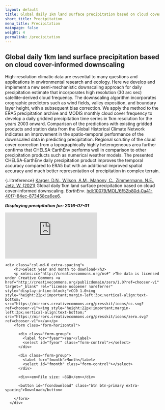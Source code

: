 ```yaml
---
layout: default
title: Global daily 1km land surface precipitation based on cloud cover-informed downscaling
short_title: Precipitation
menu_title: Precipitation
mainpage: false
weight: 4
permalink: /precipitation
---
```


<script type="application/ld+json">
{
  "@context" : "http://schema.org",
  "@type" : "Dataset",
  "name" : "Global daily 1km land surface precipitation based on cloud cover-informed downscaling",
  "description" : "High-resolution climatic data are essential to many questions and applications in environmental research and ecology. Here we develop and implement a new semi-mechanistic downscaling approach for daily precipitation estimate that incorporates high resolution (30 arc sec) satellite-derived cloud frequency. The downscaling algorithm incorporates orographic predictors such as wind fields, valley exposition, and boundary layer height, with a subsequent bias correction. We apply the method to the ERA5 precipitation archive and MODIS monthly cloud cover frequency to develop a daily gridded precipitation time series in 1km resolution for the years 2003 onward. Comparison of the predictions with existing gridded products and station data from the Global Historical Climate Network indicates an improvement in the spatio-temporal performance of the downscaled data in predicting precipitation. Regional scrutiny of the cloud cover correction from a topographically highly heterogeneous area further confirms that CHELSA-EarthEnv performs well in comparison to other precipitation products such as numerical weather models. The presented CHELSA-EarthEnv daily precipitation product improves the temporal accuracy compared to ERA5 but with an additional improved spatial accuracy and much better representation of precipitation in complex terrain.",
  "temporalCoverage" : "2003-01-01/2016-12-31",
  "spatialCoverage" : {
    "@type":"Place",
    "geo":{
      "@type":"GeoShape",
      "box":"180 -84 180 84"
    }
  },
  "version" : "2.1",
  "identifier" : "hdl:10079/MOL/6f52b80d-0a41-40f7-84ec-873458ca6ee6",
  "license" : "https://creativecommons.org/publicdomain/zero/1.0",
  "distribution" : {
    "@type" : "DataDownload",
    "encodingFormat" : "GeoTIFF",
    "contentUrl" : "https://earthenv.org/precipitation"
  },
  "sourceOrganization" : "EarthEnv",
  "datePublished" : "2021-01-01",
  "creator": [
    {
        "@type": "Person",
        "sameAs": "http://orcid.org/0000-0001-7770-6229",
        "givenName": "Dirk",
        "familyName": "Karger",
        "name": "Dirk Karger"
    },
    {
        "@type": "Person",
        "sameAs": "http://orcid.org/0000-0002-1971-7277",
        "givenName": "Walter",
        "familyName": "Jetz",
        "name": "Walter Jetz"
    },
    {
        "@type": "Organization",
        "sameAs": "http://earthenv.org/",
        "name": "EarthEnv"
    }
  ],
  "citation": "Karger, D., Wilson, A., Mahony, C., Zimmermann. N.E., Jetz, W. (in prep) Earth-Env CHELSA . https://hdl.handle.net/10079/MOL/6f52b80d-0a41-40f7-84ec-873458ca6ee6"
}
</script>

## Global daily 1km land surface precipitation based on cloud cover-informed downscaling

High-resolution climatic data are essential to many questions and applications in
environmental research and ecology. Here we develop and implement a new semi-mechanistic
downscaling approach for daily precipitation estimate that incorporates high resolution
(30 arc sec) satellite-derived cloud frequency. The downscaling algorithm incorporates
orographic predictors such as wind fields, valley exposition, and boundary layer height,
with a subsequent bias correction. We apply the method to the ERA5 precipitation archive
and MODIS monthly cloud cover frequency to develop a daily gridded precipitation time series
in 1km resolution for the years 2003 onward. Comparison of the predictions with existing
gridded products and station data from the Global Historical Climate Network indicates an
improvement in the spatio-temporal performance of the downscaled data in predicting
precipitation. Regional scrutiny of the cloud cover correction from a topographically
highly heterogeneous area further confirms that CHELSA-EarthEnv performs well in
comparison to other precipitation products such as numerical weather models. The
presented CHELSA-EarthEnv daily precipitation product improves the temporal accuracy
compared to ERA5 but with an additional improved spatial accuracy and much better
representation of precipitation in complex terrain.

{:.litreference}
[Karger, D.N., Wilson, A.M., Mahony, C., Zimmermann. N.E., Jetz, W. (2021)](https://earthenv.org/) Global daily 1km land surface precipitation based on cloud cover-informed downscaling. _EarthEnv_. [hdl:10079/MOL/6f52b80d-0a41-40f7-84ec-873458ca6ee6](http://hdl.handle.net/10079/MOL/6f52b80d-0a41-40f7-84ec-873458ca6ee6).

<!--
{::options parse_block_html="true" /}
-->

_**Displaying precipitation for: 2016-07-01**_
<iframe class="mapframe_right" style="float: none"
      src="https://dev-dot-earthenv-dot-map-of-life.appspot.com/precipitation"
      name="map" frameborder="0"
      allowfullscreen="true"></iframe>

  <div class="col-md-12 extra-spacing">
    
    <div class="col-md-6 extra-spacing">
        <h3>Select year and month to download</h3>
        <p xmlns:cc="http://creativecommons.org/ns#" >The data is licensed under Creative Commons <a href="http://creativecommons.org/publicdomain/zero/1.0?ref=chooser-v1" target="_blank" rel="license noopener noreferrer" style="display:inline-block;">CC0 1.0<img style="height:22px!important;margin-left:3px;vertical-align:text-bottom;" src="https://mirrors.creativecommons.org/presskit/icons/cc.svg?ref=chooser-v1"><img style="height:22px!important;margin-left:3px;vertical-align:text-bottom;" src="https://mirrors.creativecommons.org/presskit/icons/zero.svg?ref=chooser-v1"></a></p>
        <form class="form-horizontal">

          <div class="form-group">
            <label for="fyear">Year</label>
            <select id="fyear" class="form-control"></select>
          </div>

          <div class="form-group">
            <label for="fmonth">Month</label>
            <select id="fmonth" class="form-control"></select>
          </div>

          <div><em>File size: ~8GB</em></div>

          <button id="fcondownload" class="btn btn-primary extra-spacing">Download</button>

        </form>
      </div>

  </div>

<script type="text/javascript">

  var base_url = 'https://data.earthenv.org/precipitation/CHELSA_preccor_land_';

  var minYear = 2003, maxYear = 2016;
  var months = ['January', 'February', 'March','April', 'May', 'June', 'July','August', 'September', 'October','November', 'December'];

  for (var m = 0; m < months.length; m++) {$('<option>', {value: (m+1), text: months[m]}).appendTo("#fmonth"); }
  for (var y = minYear; y <= maxYear; y++) { $('<option>', {value: y, text: y}).appendTo("#fyear");}

  // continuous downloads
  $('#fcondownload').click(function() {
    var fy = $('#fyear').val();
    var fm = $('#fmonth').val();
    var dlurl = base_url + fm.toString().padStart(2, "0") + '_' + fy + '.zip';
    window.open(dlurl);

    return false;
  });
</script>
